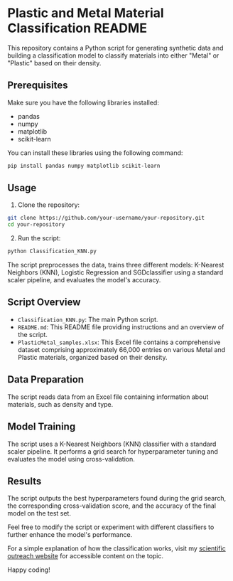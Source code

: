# Plastic and Metal Material Classification README

This repository contains a Python script for generating synthetic data and building a classification model to classify materials into either "Metal" or "Plastic" based on their density.

## Prerequisites

Make sure you have the following libraries installed:

- pandas
- numpy
- matplotlib
- scikit-learn

You can install these libraries using the following command:

```bash
pip install pandas numpy matplotlib scikit-learn
```

## Usage

1. Clone the repository:

```bash
git clone https://github.com/your-username/your-repository.git
cd your-repository
```

2. Run the script:

```bash
python Classification_KNN.py
```

The script preprocesses the data, trains three different models: K-Nearest Neighbors (KNN), Logistic Regression and SGDclassifier using a standard scaler pipeline, and evaluates the model's accuracy.

## Script Overview

- `Classification_KNN.py`: The main Python script.
- `README.md`: This README file providing instructions and an overview of the script.
- `PlasticMetal_samples.xlsx`: This Excel file contains a comprehensive dataset comprising approximately 66,000 entries on various Metal and Plastic materials, organized based on their density.

## Data Preparation

The script reads data from an Excel file containing information about materials, such as density and type.

## Model Training

The script uses a K-Nearest Neighbors (KNN) classifier with a standard scaler pipeline. It performs a grid search for hyperparameter tuning and evaluates the model using cross-validation.

## Results

The script outputs the best hyperparameters found during the grid search, the corresponding cross-validation score, and the accuracy of the final model on the test set.

Feel free to modify the script or experiment with different classifiers to further enhance the model's performance.

For a simple explanation of how the classification works, visit my [scientific outreach website](https://www.theeventhorizons.com) for accessible content on the topic.

Happy coding!



